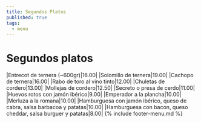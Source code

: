 ```yaml
---
title: Segundos Platos
published: true
tags:
  - menu
---
```


# Segundos platos

|Entrecot de ternera (~600gr)|16.00|
|Solomillo de ternera|19.00|
|Cachopo de ternera|16.00|
|Rabo de toro al vino tinto|12.00|
|Chuletas de cordero|13.00|
|Mollejas de cordero|12.50|
|Secreto o presa de cerdo|11.00|
|Huevos rotos con jamón ibérico|9.00|
|Emperador a la plancha|10.00|
|Merluza a la romana|10.00|
|Hamburguesa con jamón ibérico, queso de cabra, salsa barbacoa y patatas|10.00|
|Hamburguesa con bacon, queso cheddar, salsa burguer y patatas|8.00|
{% include footer-menu.md %}